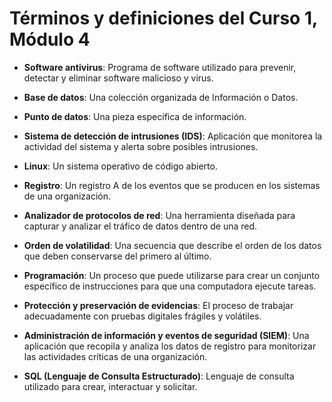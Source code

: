 # Términos y definiciones del Curso 1, Módulo 4

- **Software antivirus**: Programa de software utilizado para prevenir, detectar y eliminar software malicioso y virus.

- **Base de datos**: Una colección organizada de Información o Datos.

- **Punto de datos**: Una pieza específica de información.

- **Sistema de detección de intrusiones (IDS)**: Aplicación que monitorea la actividad del sistema y alerta sobre posibles intrusiones.

- **Linux**: Un sistema operativo de código abierto.

- **Registro**: Un registro A de los eventos que se producen en los sistemas de una organización.

- **Analizador de protocolos de red**: Una herramienta diseñada para capturar y analizar el tráfico de datos dentro de una red.

- **Orden de volatilidad**: Una secuencia que describe el orden de los datos que deben conservarse del primero al último.

- **Programación**: Un proceso que puede utilizarse para crear un conjunto específico de instrucciones para que una computadora ejecute tareas.

- **Protección y preservación de evidencias**: El proceso de trabajar adecuadamente con pruebas digitales frágiles y volátiles.

- **Administración de información y eventos de seguridad (SIEM)**: Una aplicación que recopila y analiza los datos de registro para monitorizar las actividades críticas de una organización.

- **SQL (Lenguaje de Consulta Estructurado)**: Lenguaje de consulta utilizado para crear, interactuar y solicitar.
